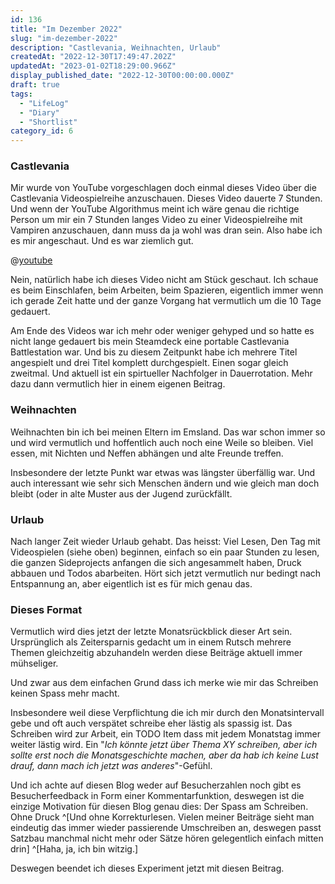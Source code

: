 ```yaml
---
id: 136
title: "Im Dezember 2022"
slug: "im-dezember-2022"
description: "Castlevania, Weihnachten, Urlaub"
createdAt: "2022-12-30T17:49:47.202Z"
updatedAt: "2023-01-02T18:29:00.966Z"
display_published_date: "2022-12-30T00:00:00.000Z"
draft: true
tags:
  - "LifeLog"
  - "Diary"
  - "Shortlist"
category_id: 6
---
```


### Castlevania
Mir wurde von YouTube vorgeschlagen doch einmal dieses Video über die Castlevania Videospielreihe anzuschauen. Dieses Video dauerte 7 Stunden. Und wenn der YouTube Algorithmus meint ich wäre genau die richtige Person um mir ein  7 Stunden langes Video zu einer Videospielreihe mit Vampiren anzuschauen, dann muss da ja wohl was dran sein. Also habe ich es mir angeschaut. Und es war ziemlich gut.

@[youtube](https://www.youtube.com/watch?v=peVgerhXJlU)

Nein, natürlich habe ich dieses Video nicht am Stück geschaut. Ich schaue es beim Einschlafen, beim Arbeiten, beim Spazieren, eigentlich immer wenn ich gerade Zeit hatte und der ganze Vorgang hat vermutlich um die 10 Tage gedauert. 

Am Ende des Videos war ich mehr oder weniger gehyped und so hatte es nicht lange gedauert bis mein Steamdeck eine portable Castlevania Battlestation war. Und bis zu diesem Zeitpunkt habe ich mehrere Titel angespielt und drei Titel komplett durchgespielt. Einen sogar gleich zweitmal. Und aktuell ist ein spirtueller Nachfolger in Dauerrotation. Mehr dazu dann vermutlich hier in einem eigenen Beitrag. 

### Weihnachten
Weihnachten bin ich bei meinen Eltern im Emsland. Das war schon immer so und wird vermutlich und hoffentlich auch noch eine Weile so bleiben. Viel essen, mit Nichten und Neffen abhängen und alte Freunde treffen. 

Insbesondere der letzte Punkt war etwas was längster überfällig war. Und auch interessant wie sehr sich Menschen ändern und wie gleich man doch bleibt (oder in alte Muster aus der  Jugend zurückfällt.

### Urlaub
Nach langer Zeit wieder Urlaub gehabt. Das heisst: Viel Lesen, Den Tag mit Videospielen (siehe oben) beginnen, einfach so ein paar Stunden zu lesen, die ganzen Sideprojects anfangen die sich angesammelt haben, Druck abbauen und Todos abarbeiten. Hört sich jetzt vermutlich nur bedingt nach Entspannung an, aber eigentlich ist es für mich genau das. 


### Dieses Format
Vermutlich wird dies jetzt der letzte Monatsrückblick dieser Art sein. Ursprünglich als Zeitersparnis gedacht um in einem Rutsch mehrere Themen gleichzeitig abzuhandeln werden diese Beiträge aktuell immer mühseliger. 

Und zwar aus dem einfachen Grund dass ich merke wie mir das Schreiben keinen Spass mehr macht. 

Insbesondere weil diese Verpflichtung die ich mir durch den Monatsintervall gebe und oft auch verspätet schreibe eher lästig als spassig ist. Das Schreiben wird zur Arbeit, ein TODO Item dass mit jedem Monatstag immer weiter lästig wird. 
Ein "_Ich könnte jetzt über Thema XY schreiben, aber ich sollte erst noch die Monatsgeschichte machen, aber da hab ich keine Lust drauf, dann mach ich jetzt was anderes_"-Gefühl. 

Und ich achte auf diesen Blog weder auf Besucherzahlen noch gibt es Besucherfeedback in Form einer Kommentarfunktion, deswegen ist die einzige Motivation für diesen Blog genau dies: Der Spass am Schreiben. Ohne Druck ^[Und ohne Korrekturlesen. Vielen meiner Beiträge sieht man eindeutig das immer wieder passierende Umschreiben an, deswegen passt Satzbau manchmal nicht mehr oder Sätze hören gelegentlich einfach mitten drin] ^[Haha, ja, ich bin witzig.] 

Deswegen beendet ich dieses Experiment jetzt mit diesen Beitrag. 